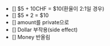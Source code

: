 - [] $5 + 10CHF = $10(환율이 2:1일 경우)
- [] $5 * 2 = $10
- [] amount를 private으로
- [] Dollar 부작용(side effect)
- [] Money 반올림
